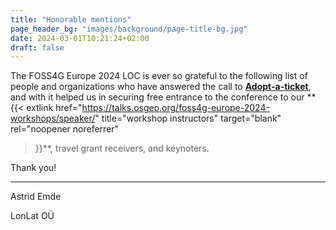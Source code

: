 ```yaml
---
title: "Honorable mentions"
page_header_bg: "images/background/page-title-bg.jpg"
date: 2024-03-01T10:21:24+02:00
draft: false
---
```

The FOSS4G Europe 2024 LOC is ever so grateful to the following list of people
and organizations who have answered the call to
[**Adopt-a-ticket**](../../registration/adopt-a-ticket/), and with it helped us in
securing free entrance to the conference to our
**{{<
    extlink href="https://talks.osgeo.org/foss4g-europe-2024-workshops/speaker/"
    title="workshop instructors"
    target="blank" rel="noopener noreferrer"
>}}**, travel grant receivers, and keynoters.

Thank you!

---

Astrid Emde

LonLat OÜ
